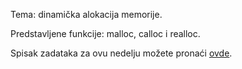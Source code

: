 Tema: dinamička alokacija memorije.

Predstavljene funkcije: malloc, calloc i realloc.

Spisak zadataka za ovu nedelju možete pronaći [ovde](https://matfp2.github.io/p2i/cas_2/cas2.pdf).
